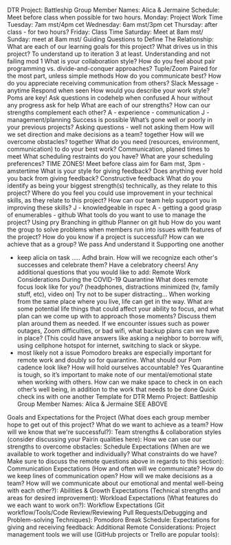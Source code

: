 DTR
Project: Battleship
Group Member Names: Alica & Jermaine
Schedule: Meet before class when possible for two hours.
	Monday: Project Work Time
	Tuesday: 7am mst/4pm cet
	Wednesday: 6am mst/3pm cet
	Thursday: after class - for two hours?
	Friday: Class Time
	Saturday: Meet at 8am mst/
	Sunday: meet at 8am mst/
Guiding Questions to Define The Relationship:
What are each of our learning goals for this project? What drives us in this project?
To understand up to iteration 3 at least.
Understanding and not failing mod 1
What is your collaboration style? How do you feel about pair programming vs. divide-and-conquer approaches?
Tuple/Zoom
Paired for the most part, unless simple methods
How do you communicate best? How do you appreciate receiving communication from others?
Slack
Message - anytime
Respond when seen
How would you describe your work style?
Poms are key!
Ask questions in codehelp when confused
A hour without any progress ask for help
What are each of our strengths? How can our strengths complement each other?
A - experience - communication
J - management/planning
Success is possible
What’s gone well or poorly in your previous projects?
Asking questions - well not asking them
How will we set direction and make decisions as a team?
together
How will we overcome obstacles?
together
What do you need (resources, environment, communication) to do your best work?
Communication, planed times to meet
What scheduling restraints do you have? What are your scheduling preferences?
TIME ZONES!
Meet before class aim for 6am mst, 3pm -amstertime
What is your style for giving feedback? Does anything ever hold you back from giving feedback?
Constructive feedback
What do you identify as being your biggest strength(s) technically, as they relate to this project? Where do you feel you could use improvement in your technical skills, as they relate to this project? How can our team help support you in improving these skills?
J - knowledgeable  in rspec
A - getting a good grasp of enumerables  - github
What tools do you want to use to manage the project?
Using pry
Branching in github
Planner on git hub
How do you want the group to solve problems when members run into issues with features of the project?
How do you know if a project is successful? How can we achieve that as a group?
We pass
And understand it
Supporting one another
- keep alicia on task ….. Adhd brain.
How will we recognize each other's successes and celebrate them?
Have a celebratory cheers!
Any additional questions that you would like to add:
Remote Work Considerations During the COVID-19 Quarantine
What does remote focus look like for you? (headphones, distractions minimized (tv, family stuff, etc), video on)
 Try not to be super distracting...
When working from the same place where you live, life can get in the way. What are some potential life things that could affect your ability to focus, and what plan can we come up with to approach those moments?
Discuss them plan around them as needed.
If we encounter issues such as power outages, Zoom difficulties, or bad wifi, what backup plans can we have in place? (This could have answers like asking a neighbor to borrow wifi, using cellphone hotspot for internet, switching to slack or skype.
- most likely not a issue
Pomodoro breaks are especially important for remote work and doubly so for quarantine. What should our Pom cadence look like? How will hold ourselves accountable?
Yes
Quarantine is tough, so it’s important to make note of our mental/emotional state when working with others. How can we make space to check in on each other’s well being, in addition to the work that needs to be done
Quick check ins with one another
Template for DTR Memo
Project: Battleship
Group Member Names: Alica & Jermaine
SEE ABOVE

Goals and Expectations for the Project (What does each group member hope to get out of this project? What do we want to achieve as a team? How will we know that we're successful?):
Team strengths & collaboration styles (consider discussing your Pairin qualities here):
How we can use our strengths to overcome obstacles:
Schedule Expectations (When are we available to work together and individually? What constraints do we have? Make sure to discuss the remote questions above in regards to this section):
Communication Expectations (How and often will we communicate? How do we keep lines of communication open? How will we make decisions as a team? How will we communicate about our emotional and mental well-being with each other?):
Abilities & Growth Expectations (Technical strengths and areas for desired improvement):
Workload Expectations (What features do we each want to work on?):
Workflow Expectations (Git workflow/Tools/Code Review/Reviewing Pull Requests/Debugging and Problem-solving Techniques):
Pomodoro Break Schedule:
Expectations for giving and receiving feedback:
Additional Remote Considerations:
Project management tools we will use (GitHub projects or Trello are popular tools):
